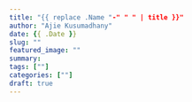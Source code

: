 ```yaml
---
title: "{{ replace .Name "-" " " | title }}"
author: "Ajie Kusumadhany"
date: {{ .Date }}
slug: ""
featured_image: ""
summary: 
tags: [""]
categories: [""]
draft: true
---
```


